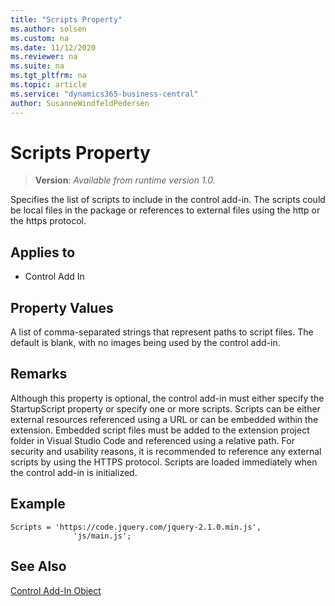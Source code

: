 ```yaml
---
title: "Scripts Property"
ms.author: solsen
ms.custom: na
ms.date: 11/12/2020
ms.reviewer: na
ms.suite: na
ms.tgt_pltfrm: na
ms.topic: article
ms.service: "dynamics365-business-central"
author: SusanneWindfeldPedersen
---
```

[//]: # (START>DO_NOT_EDIT)
[//]: # (IMPORTANT:Do not edit any of the content between here and the END>DO_NOT_EDIT.)
[//]: # (Any modifications should be made in the .xml files in the ModernDev repo.)
# Scripts Property
> **Version**: _Available from runtime version 1.0._

Specifies the list of scripts to include in the control add-in. The scripts could be local files in the package or references to external files using the http or the https protocol.

## Applies to
-   Control Add In

[//]: # (IMPORTANT: END>DO_NOT_EDIT)

## Property Values

A list of comma-separated strings that represent paths to script files. The default is blank, with no images being used by the control add-in. 

## Remarks 

Although this property is optional, the control add-in must either specify the StartupScript property or specify one or more scripts. Scripts can be either external resources referenced using a URL or can be embedded within the extension. Embedded script files must be added to the extension project folder in Visual Studio Code and referenced using a relative path. For security and usability reasons, it is recommended to reference any external scripts by using the HTTPS protocol. Scripts are loaded immediately when the control add-in is initialized. 

## Example

```AL
Scripts = 'https://code.jquery.com/jquery-2.1.0.min.js',
              'js/main.js';
```

## See Also

[Control Add-In Object](../devenv-control-addin-object.md)  